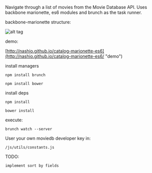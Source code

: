Navigate through a list of movies from the Movie Database API. Uses backbone marionette, es6 modules and brunch as the task runner.

backbone-marionette structure:

![alt tag](http://ignaciochavez.com/files/movie-catalog/backbone-marionette-app-structure.jpg?)


demo:

[http://nashio.github.io/catalog-marionette-es6](http://nashio.github.io/catalog-marionette-es6/ "demo")


install managers

    npm install brunch

    npm install bower

install deps

    npm install

    bower install


execute:

    brunch watch --server


User your own moviedb developer key in:

    /js/utils/constants.js

TODO:

    implement sort by fields

